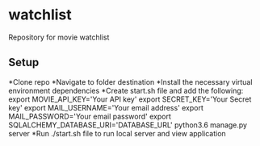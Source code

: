 # watchlist
Repository for movie watchlist
## Setup
*Clone repo
*Navigate to folder destination
*Install the necessary virtual environment dependencies
*Create start.sh file and add the following:
  export MOVIE_API_KEY='Your API key'
  export SECRET_KEY='Your Secret key'
  export MAIL_USERNAME='Your email address'
  export MAIL_PASSWORD='Your email password'
  export SQLALCHEMY_DATABASE_URI='DATABASE_URL'
  python3.6 manage.py server
 *Run ./start.sh file to run local server and view application
